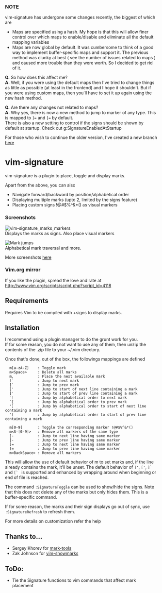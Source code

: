 ### NOTE  
vim-signature has undergone some changes recently, the biggest of which are  
* Maps are specified using a hash. My hope is that this will allow finer control over which maps to enable/disable and eliminate all the default mapping variables  
* Maps are now global by default. It was cumbersome to think of a good way to implement buffer-specific maps and support it. The previous method was clunky at best ( see the number of issues related to maps ) and caused more trouble than they were worth. So I decided to get rid of it.  

**Q.** So how does this affect me?  
**A.** Well, if you were using the default maps then I've tried to change things as little as possible (at least in the frontend) and I hope it shouldn't. But if you were using custom maps, then you'll have to set it up again using the new hash method.  

**Q.** Are there any changes not related to maps?  
**A.** Why yes, there is now a new method to jump to marker of any type. This is mapped to `]=` and `[=` by default.  
   There is also a new setting to control if the signs should be shown by default at startup. Check out g:SignatureEnabledAtStartup  

For those who wish to continue the older version, I've created a new branch [here](https://github.com/kshenoy/vim-signature/tree/stable_4104e0bb6c)  
  

# vim-signature
vim-signature is a plugin to place, toggle and display marks.  
  
Apart from the above, you can also  
* Navigate forward/backward by position/alphabetical order  
* Displaying multiple marks (upto 2, limited by the signs feature)  
* Placing custom signs !@#$%^&*() as visual markers  


### Screenshots  
![vim-signature_marks_markers](https://github.com/kshenoy/vim-signature/blob/images/screens/vim-signature_marks_markers.png?raw=true)  
Displays the marks as signs. Also place visual markers  
  
![Mark jumps](https://github.com/kshenoy/vim-signature/blob/images/screens/vim-signature_mark_jumps.gif?raw=true)  
Alphabetical mark traversal and more.  

More screenshots [here](http://imgur.com/a/3KQyt)  
  
### Vim.org mirror  
If you like the plugin, spread the love and rate at http://www.vim.org/scripts/script.php?script_id=4118  


## Requirements  
Requires Vim to be compiled with +signs to display marks.  


## Installation
I recommend using a plugin manager to do the grunt work for you.  
If for some reason, you do not want to use any of them, then unzip the contents of the .zip file to your ~/.vim directory.  

Once that's done, out of the box, the followings mappings are defined  

````
  m[a-zA-Z]    : Toggle mark
  m<Space>     : Delete all marks
  m,           : Place the next available mark
  ]`           : Jump to next mark
  [`           : Jump to prev mark
  ]'           : Jump to start of next line containing a mark
  ['           : Jump to start of prev line containing a mark
  `]           : Jump by alphabetical order to next mark
  `[           : Jump by alphabetical order to prev mark
  ']           : Jump by alphabetical order to start of next line containing a mark
  '[           : Jump by alphabetical order to start of prev line containing a mark

  m[0-9]       : Toggle the corresponding marker !@#$%^&*()
  m<S-[0-9]>   : Remove all markers of the same type
  ]-           : Jump to next line having same marker
  [-           : Jump to prev line having same marker
  ]=           : Jump to next line having same marker
  [=           : Jump to prev line having same marker
  m<BackSpace> : Remove all markers
````

This will allow the use of default behavior of m to set marks and, if the line
already contains the mark, it'll be unset.
The default behavior of `]'`, `['`, ``]` `` and ``[` `` is supported and enhanced by
wrapping around when beginning or end of file is reached.

The command `:SignatureToggle` can be used to show/hide the signs.
Note that this does not delete any of the marks but only hides them.
This is a buffer-specific command.

If for some reason, the marks and their sign displays go out of sync,
use `:SignatureRefresh` to refresh them.

For more details on customization refer the help


## Thanks to...
* Sergey Khorev for [mark-tools](http://www.vim.org/scripts/script.php?script_id=2929)
* Zak Johnson for [vim-showmarks](https://github.com/zakj/vim-showmarks)


## ToDo:
* Tie the Signature functions to vim commands that affect mark placement
